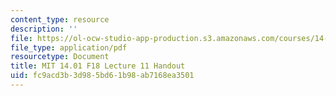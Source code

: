 ```yaml
---
content_type: resource
description: ''
file: https://ol-ocw-studio-app-production.s3.amazonaws.com/courses/14-01-principles-of-microeconomics-fall-2018/fc9acd3b3d985bd61b98ab7168ea3501_MIT14_01F18_handout11.pdf
file_type: application/pdf
resourcetype: Document
title: MIT 14.01 F18 Lecture 11 Handout
uid: fc9acd3b-3d98-5bd6-1b98-ab7168ea3501
---
```

